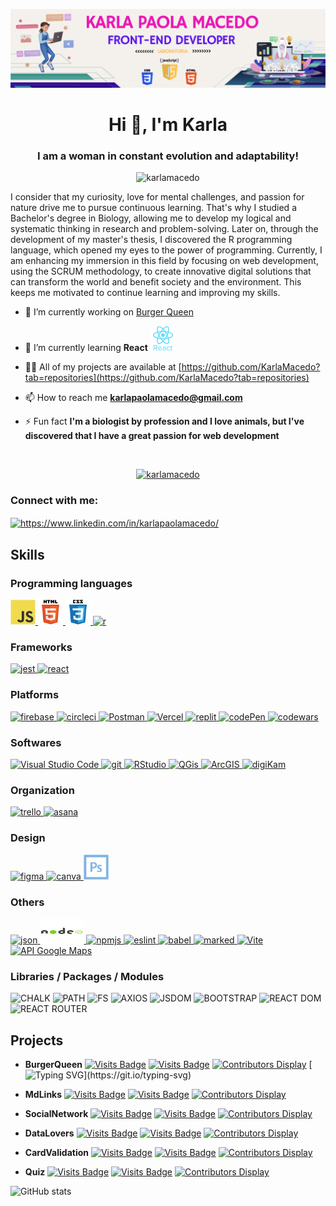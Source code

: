 ![fondo](./fondos.png)

<h1 align="center">Hi 👋, I'm Karla</h1>
<h3 align="center">I am a woman in constant evolution and adaptability!</h3>
<p align="center"> <img src="https://komarev.com/ghpvc/?username=karlamacedo&label=Profile%20views&color=0e75b6&style=flat" alt="karlamacedo" /> </p>

I consider that my curiosity, love for mental challenges, and passion for nature drive me to pursue continuous learning.
That's why I studied a Bachelor's degree in Biology, allowing me to develop my logical and systematic thinking in research
and problem-solving. Later on, through the development of my master's thesis, I discovered the R programming language, which
opened my eyes to the power of programming. Currently, I am enhancing my immersion in this field by focusing on web development,
using the SCRUM methodology, to create innovative digital solutions that can transform the world and benefit society and the
environment. This keeps me motivated to continue learning and improving my skills.

- 🔭 I’m currently working on [Burger Queen](https://github.com/KarlaMacedo/DEV007-burger-queen-api-client) 

- 🌱 I’m currently learning **React** <a href="https://reactjs.org/" target="_blank" rel="noreferrer"> <img src="https://raw.githubusercontent.com/devicons/devicon/master/icons/react/react-original-wordmark.svg" alt="react" width="40" height="40"/> </a>

- 👨‍💻 All of my projects are available at [https://github.com/KarlaMacedo?tab=repositories](https://github.com/KarlaMacedo?tab=repositories)

- 📫 How to reach me **karlapaolamacedo@gmail.com**

- ⚡ Fun fact **I'm a biologist by profession and I love animals, but I've discovered that I have a great passion for web development**
  
<br>
<p align="center"> <a href="https://github.com/ryo-ma/github-profile-trophy"><img src="https://github-profile-trophy.vercel.app/?username=karlamacedo&title=PullRequest,Issues,Reviews,Commits,Repositories,Followers" alt="karlamacedo" /></a> </p>

<h3 align="left">Connect with me:</h3>
<p align="left">
<a href="https://linkedin.com/in/https://www.linkedin.com/in/karlapaolamacedo/" target="blank"><img align="center" src="https://raw.githubusercontent.com/rahuldkjain/github-profile-readme-generator/master/src/images/icons/Social/linked-in-alt.svg" alt="https://www.linkedin.com/in/karlapaolamacedo/" height="30" width="40" /></a>
</p>

## Skills

### Programming languages

<a href="https://developer.mozilla.org/en-US/docs/Web/JavaScript" target="_blank" rel="noreferrer"> <img src="https://raw.githubusercontent.com/devicons/devicon/master/icons/javascript/javascript-original.svg" alt="javascript" width="40" height="40"/> </a> <a href="https://www.w3.org/html/" target="_blank" rel="noreferrer"> <img src="https://raw.githubusercontent.com/devicons/devicon/master/icons/html5/html5-original-wordmark.svg" alt="html5" width="40" height="40"/> </a> <a href="https://www.w3schools.com/css/" target="_blank" rel="noreferrer"> <img src="https://raw.githubusercontent.com/devicons/devicon/master/icons/css3/css3-original-wordmark.svg" alt="css3" width="40" height="40"/> </a> <a href="https://www.r-project.org/" target="_blank" rel="noreferrer"> <img src="https://www.vectorlogo.zone/logos/r-project/r-project-official.svg" alt="r" width="40" height="40"/> </a>

### Frameworks

<a href="https://jestjs.io" target="_blank" rel="noreferrer"> <img src="https://www.vectorlogo.zone/logos/jestjsio/jestjsio-icon.svg" alt="jest" width="40" height="40"/> </a> <a href="https://react.dev/" target="_blank" rel="noreferrer"> <img src="https://www.vectorlogo.zone/logos/reactjs/reactjs-ar21.svg" alt="react" width="75" height="40"/> </a>

### Platforms

<a href="https://firebase.google.com/" target="_blank" rel="noreferrer"> <img src="https://www.vectorlogo.zone/logos/firebase/firebase-icon.svg" alt="firebase" width="40" height="40"/> </a> <a href="https://circleci.com/" target="_blank" rel="noreferrer"> <img src="https://www.vectorlogo.zone/logos/circleci/circleci-ar21.svg" alt="circleci" width="70" height="40"/> </a> <a href="https://www.postman.com/" target="_blank" rel="noreferrer"> <img src="https://miro.medium.com/v2/resize:fit:1400/0*Ij4wyJ4yMq_0Vm_U.png" alt="Postman" width="75" height="40"/> </a> <a href="https://vercel.com/" target="_blank" rel="noreferrer"> <img src="https://software.com.co/images/product/23922/1444532022091463221315999a7.png" alt="Vercel" width="70" height="40"/> </a> <a href="https://replit.com/" target="_blank" rel="noreferrer"> <img src="https://blog.replit.com/images/logo.png" alt="replit" width="75" height="40"/> </a> <a href="https://codepen.io/" target="_blank" rel="noreferrer"> <img src="https://spiralking.com/wp-content/uploads/2019/04/code4.png" alt="codePen" width="55" height="40"/> </a> <a href="https://www.codewars.com/" target="_blank" rel="noreferrer"> <img src="https://ih1.redbubble.net/image.3693218494.0207/pp,840x830-pad,1000x1000,f8f8f8.jpg" alt="codewars" width="40" height="45"/> </a>

### Softwares

<a href="https://code.visualstudio.com/" target="_blank" rel="noreferrer"> <img src="https://upload.wikimedia.org/wikipedia/commons/thumb/9/9a/Visual_Studio_Code_1.35_icon.svg/2048px-Visual_Studio_Code_1.35_icon.svg.png" alt="Visual Studio Code" width="40" height="40"/> </a> <a href="https://git-scm.com/" target="_blank" rel="noreferrer"> <img src="https://www.vectorlogo.zone/logos/git-scm/git-scm-icon.svg" alt="git" width="40" height="40"/> </a> <a href="https://www.r-studio.com/" target="_blank" rel="noreferrer"> <img src="https://www.rstudio.com/wp-content/uploads/2018/10/RStudio-Logo-Flat.png" alt="RStudio" width="80" height="40"/> </a> <a href="https://qgis.org/" target="_blank" rel="noreferrer"> <img src="https://www.vectorlogo.zone/logos/qgis/qgis-official.svg" alt="QGis" width="45" height="45"/> </a> <a href="https://www.arcgis.com/" target="_blank" rel="noreferrer"> <img src="https://upload.wikimedia.org/wikipedia/commons/thumb/d/df/ArcGIS_logo.png/640px-ArcGIS_logo.png" alt="ArcGIS" width="40" height="40"/> </a> <a href="https://digikam.org/" target="_blank" rel="noreferrer"> <img src="https://upload.wikimedia.org/wikipedia/commons/thumb/3/3c/Digikam_Oxygen.svg/1200px-Digikam_Oxygen.svg.png" alt="digiKam" width="40" height="40"/> </a>

### Organization

<a href="https://trello.com/" target="_blank" rel="noreferrer"> <img src="https://www.vectorlogo.zone/logos/trello/trello-ar21.svg" alt="trello" width="70" height="40"/> </a> <a href="https://asana.com/" target="_blank" rel="noreferrer"> <img src="https://www.vectorlogo.zone/logos/asana/asana-ar21.svg" alt="asana" width="70" height="40"/> </a>

### Design

<a href="https://www.figma.com/" target="_blank" rel="noreferrer"> <img src="https://www.vectorlogo.zone/logos/figma/figma-icon.svg" alt="figma" width="40" height="40"/> </a> <a href="https://www.canva.com/" target="_blank" rel="noreferrer"> <img src="https://www.vectorlogo.zone/logos/canva/canva-ar21.svg" alt="canva" width="40" height="40"/> </a> <a href="https://www.photoshop.com/en" target="_blank" rel="noreferrer"> <img src="https://raw.githubusercontent.com/devicons/devicon/master/icons/photoshop/photoshop-line.svg" alt="photoshop" width="40" height="40"/> </a>

### Others

<a href="https://www.json.org/" target="_blank" rel="noreferrer"> <img src="https://www.vectorlogo.zone/logos/json/json-ar21.svg" alt="json" width="70" height="40"/> </a> <a href="https://nodejs.org" target="_blank" rel="noreferrer"> <img src="https://raw.githubusercontent.com/devicons/devicon/master/icons/nodejs/nodejs-original-wordmark.svg" alt="nodejs" width="70" height="40"/> </a> <a href="https://www.npmjs.com/" target="_blank" rel="noreferrer"> <img src="https://www.vectorlogo.zone/logos/npmjs/npmjs-ar21.svg" alt="npmjs" width="50" height="40"/> </a> <a href="https://eslint.org/" target="_blank" rel="noreferrer"> <img src="https://www.vectorlogo.zone/logos/eslint/eslint-ar21.svg" alt="eslint" width="70" height="40"/> </a> <a href="https://babeljs.io/" target="_blank" rel="noreferrer"> <img src="https://www.vectorlogo.zone/logos/babeljs/babeljs-icon.svg" alt="babel" width="40" height="40"/> </a> <a href="https://marked.js.org/" target="_blank" rel="noreferrer"> <img src="https://avatars.githubusercontent.com/u/19886934?s=280&v=4" alt="marked" width="40" height="40"/> </a> <a href="https://vitejs.dev/" target="_blank" rel="noreferrer"> <img src="https://es.vitejs.dev/logo.svg" alt="Vite" width="40" height="40"/> </a> <a href="https://developers.google.com/maps/" target="_blank" rel="noreferrer"> <img src="https://developers.google.com/static/maps/images/google-maps-platform-1200x675.png?hl=es-419" alt="API Google Maps" width="70" height="40"/> </a>

### Libraries / Packages / Modules

![CHALK](https://img.shields.io/badge/chalk-%231572B6.svg?style=for-the-badge&logo=java&logoColor=white)
![PATH](https://img.shields.io/badge/path-%23777BB4.svg?style=for-the-badge&logo=java&logoColor=white)
![FS](https://img.shields.io/badge/fs-%231572B6.svg?style=for-the-badge&logo=java&logoColor=white)
![AXIOS](https://img.shields.io/badge/axios-%23777BB4.svg?style=for-the-badge&logo=java&logoColor=white)
![JSDOM](https://img.shields.io/badge/jsdom-%231572B6.svg?style=for-the-badge&logo=java&logoColor=white)
![BOOTSTRAP](https://img.shields.io/badge/bootstrap-%23777BB4.svg?style=for-the-badge&logo=java&logoColor=white)
![REACT DOM](https://img.shields.io/badge/react.dom-%231572B6.svg?style=for-the-badge&logo=java&logoColor=white)
![REACT ROUTER](https://img.shields.io/badge/react.router-%23777BB4.svg?style=for-the-badge&logo=java&logoColor=white)


## Projects
- **BurgerQueen** [![Visits Badge](https://badges.pufler.dev/created/KarlaMacedo/DEV007-burger-queen-api-client)](https://badges.pufler.dev) [![Visits Badge](https://badges.pufler.dev/updated/KarlaMacedo/DEV007-burger-queen-api-client)](https://badges.pufler.dev) [![Contributors Display](https://badges.pufler.dev/contributors/KarlaMacedo/DEV007-burger-queen-api-client?size=30&padding=5&perRow=10&bots=true)](https://badges.pufler.dev)  [![Typing SVG](https://readme-typing-svg.demolab.com/?lines=Under+development+...)](https://git.io/typing-svg)
  
- **MdLinks** [![Visits Badge](https://badges.pufler.dev/created/KarlaMacedo/DEV007-md-links)](https://badges.pufler.dev) [![Visits Badge](https://badges.pufler.dev/updated/KarlaMacedo/DEV007-md-links)](https://badges.pufler.dev) [![Contributors Display](https://badges.pufler.dev/contributors/KarlaMacedo/DEV007-md-links?size=30&padding=5&perRow=10&bots=true)](https://badges.pufler.dev)
  
- **SocialNetwork** [![Visits Badge](https://badges.pufler.dev/created/KarlaMacedo/DEV007-social-network)](https://badges.pufler.dev) [![Visits Badge](https://badges.pufler.dev/updated/KarlaMacedo/DEV007-social-network)](https://badges.pufler.dev) [![Contributors Display](https://badges.pufler.dev/contributors/KarlaMacedo/DEV007-social-network?size=30&padding=5&perRow=10&bots=true)](https://badges.pufler.dev)
  
- **DataLovers** [![Visits Badge](https://badges.pufler.dev/created/KarlaMacedo/DEV007-data-lovers)](https://badges.pufler.dev) [![Visits Badge](https://badges.pufler.dev/updated/KarlaMacedo/DEV007-data-lovers)](https://badges.pufler.dev) [![Contributors Display](https://badges.pufler.dev/contributors/KarlaMacedo/DEV007-data-lovers?size=30&padding=5&perRow=10&bots=true)](https://badges.pufler.dev)
  
- **CardValidation** [![Visits Badge](https://badges.pufler.dev/created/KarlaMacedo/DEV007-card-validation)](https://badges.pufler.dev) [![Visits Badge](https://badges.pufler.dev/updated/KarlaMacedo/DEV007-card-validation)](https://badges.pufler.dev) [![Contributors Display](https://badges.pufler.dev/contributors/KarlaMacedo/DEV007-card-validation?size=30&padding=5&perRow=10&bots=true)](https://badges.pufler.dev)
  
- **Quiz** [![Visits Badge](https://badges.pufler.dev/created/KarlaMacedo/Quiz)](https://badges.pufler.dev) [![Visits Badge](https://badges.pufler.dev/updated/KarlaMacedo/Quiz)](https://badges.pufler.dev) [![Contributors Display](https://badges.pufler.dev/contributors/KarlaMacedo/Quiz?size=30&padding=5&perRow=10&bots=true)](https://badges.pufler.dev)


![GitHub stats](https://github-readme-stats.vercel.app/api?username=KarlaMacedo\&rank_icon=github\&show_icons=true\&include_all_commits=true) 



